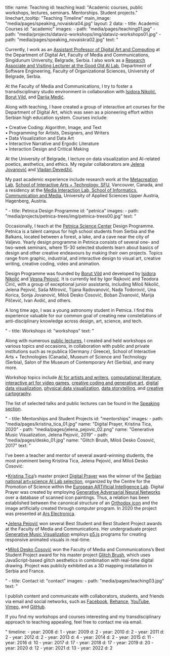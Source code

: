 title: 
    name: Teaching
id: teaching
lead: "Academic courses, public workshops, lectures, seminars. Mentorships. Student projects."
linechart_tooltip: "Teaching Timeline"
main_image: "media/pages/speaking_novaiskra04.jpg"
layout: 2
data:
    - title: Academic Courses
      id: "academic"
      images: 
        - path: "media/pages/teaching01.jpg"
        - path: "media/projects/dataviz-workshops/img/dataviz-workshops01.jpg"
        - path: "media/pages/speaking_novaiskra02.jpg"
      text: "<p>Currently, I work as an <a href='https://fmk.singidunum.ac.rs/profesori/uros-krcadinac/' target='_blank'>Assistant Professor of Digital Art and Computing</a> at the Department of Digital Art, Faculty of Media and Communications, Singidunum University, Belgrade, Serbia. I also work as a <a href='http://goodoldai.org/' target='_blank'>Research Associate and Visiting Lecturer at the Good Old AI Lab</a>, Department of Software Engineering, Faculty of Organizational Sciences, University of Belgrade, Serbia.</p> 
<p>At the Faculty of Media and Communications, I try to foster a transdisciplinary studio environment in collaboration with <a href='https://fmk.singidunum.ac.rs/profesori/isidora-nikolic/' target='_blank'>Isidora Nikolić</a>, <a href='https://fmk.singidunum.ac.rs/profesori/borut-vild/' target='_blank'>Borut Vild</a>, and <a href='https://www.colorado.edu/lab/medlab/darija-medic' target='_blank'>Darija Medić</a>.</p> 
<p>Along with teaching, I have created a group of interactive art courses for the Department of Digital Art, which was seen as a pioneering effort within Serbian high education system. Courses include:</p>
<p><span class='italic-style'><span class='bullet-padding'>•</span> Creative Coding: Algorithm, Image, and Text<br>
<span class='bullet-padding'>•</span> Programming for Artists, Designers, and Writers<br>
<span class='bullet-padding'>•</span> Data Visualization and Data Art<br>
<span class='bullet-padding'>•</span> Interactive Narrative and Ergodic Literature<br>
<span class='bullet-padding'>•</span> Interaction Design and Critical Making</span></p>
<p>At the University of Belgrade, I lecture on data visualization and AI-related poetics, æsthetics, and ethics. My regular collaborators are <a href='https://jelenajovanovic.net/' target='_blank'>Jelena Jovanović</a> and <a href='http://devedzic.fon.bg.ac.rs/' target='_blank'>Vladan Devedžić</a>.</p>
<p>My past academic experience include research work at the <a href='http://metacreation.net/' target='_blank'>Metacreation Lab</a>, <a href='http://www.sfu.ca/siat.html' target='_blank'>School of Interactive Arts + Technology, SFU</a>, Vancouver, Canada, and a residency at the <a href='http://mi-lab.org/' target='_blank'>Media Interaction Lab,  School of Informatics, Communication and Media</a>, University of Applied Sciences Upper Austria, Hagenberg, Austria.</p>" 
    - title: Petnica Design Programme
      id: "petnica"
      images: 
        - path: "media/projects/petnica-trees/img/petnica-trees00.jpg"
      text: "<p>Occasionally, I teach at the <a href='https://en.wikipedia.org/wiki/Petnica_Science_Center' target='_blank'>Petnica Science Center</a> Design Programme. Petnica is a talent campus for high school students from Serbia and the Balkans, located between a forest, a lake, and a cave near the city of Valjevo. Yearly design programme in Petnica consists of several one- and two-week seminars, where 15-30 selected students learn about basics of design and other creative endeavours by making their own projects. Topics range from graphic, industrial, and interactive design to visual art, creative writing, creative coding, video and animation.</p>
<p>Design Programme was founded by <a href='https://www.designed.rs/intervju/borut_vild' target='_blank'>Borut Vild</a> and developed by <a href='https://www.designed.rs/intervju/isidora_nikolic' target='_blank'> Isidora Nikolić</a> and <a href='https://www.fsu.edu.rs/en/professor-vesna-pejovic/' target='_blank'>Vesna Pejović</a>. It is currently led by Igor Rajković and Teodora Ćirić, with a group of exceptional junior assistants, including Miloš Nikolić, Jelena Pejović, Saša Mitrović, Tijana Radovanović, Nada Todorović, Una Korica, Sonja Jovanović, Miloš Desko Ćosović, Boban Živanović, Marija Pilčević, Ivan Avdić, and others.</p>
<p>A long time ago, I was a young astronomy student in Petnica. I find this experience valuable for our common goal of creating new constellations of anti-disciplinary knowledge across design, art, science, and tech.</p>"
    - title: Workshops
      id: "workshops"
      text: "<p>Along with numerous <a href='/work/speaking/'>public lectures</a>, I created and held workshops on various topics and occasions, in collaboration with public and private institutions such as re:publica (Germany / Greece), School of Interactive Arts + Technologies (Canada), Museum of Science and Technology (Serbia), Salon of the Museum of Contemporary Art (Serbia), and many more.</p> 
<p>Workshop topics include <a href='/work/projects/ai-art-workshops/'>AI for artists and writers</a>, <a href='/work/projects/optimized-poetry/'>computational literature</a>, <a href='/work/projects/gamejam/'>interactive art for video games</a>, <a href='/work/projects/gen-art-workshops/'>creative coding and generative art</a>, <a href='/work/projects/dataviz-workshops/'>digital data visualization</a>, <a href='/work/projects/physical-dataviz-workshops/'>physical data visualization</a>, <a href='/work/projects/data-storytelling-workshops/'>data storytelling</a>, and <a href='/work/projects/kis-kafanas/'>creative cartography</a>.</p>
<p>The list of selected talks and public lectures can be found in the <a href='/work/speaking/'>Speaking section</a>.</p>"
    - title: Mentorships and Student Projects
      id: "mentorships"
      images: 
        - path: "media/pages/kristina_tica_01.jpg"
          name: "<span class='italic-style'>Digital Prayer</span>, Kristina Tica, 2020"
        - path: "media/pages/jelena_pejovic_02.png"
          name: "<span class='italic-style'>Generative Music Visualization</span>, Jelena Pejović, 2019"
        - path: "media/pages/desko_01.jpg"
          name: "<span class='italic-style'>Glitch Brush</span>, Miloš Desko Ćosović, 2017"
      text: "<p>I’ve been a teacher and mentor of several award-winning students, the most prominent being Kristina Tica, Jelena Pejović, and Miloš Desko Ćosović:</p>
<p><span class='bullet-padding'>•</span><a href='https://ticakristina.com/' target='_blank'>Kristina Tica</a>’s master project <span class='italic-style'><a href='https://ticakristina.com/Digital-Prayer' target='_blank'>Digital Prayer</a></span> was the winner of the <a href='http://www.seecult.org/konkurs/poziv-za-ucesce-u-projektu-evropska-laboratorija-vestacke-inteligencije' target='_blank'>Serbian national art+science AI Lab selection</a>, organized by the Centre for the Promotion of Science within the <a href='https://ars.electronica.art/ailab/en/' target='_blank'>European ARTificial Intelligence Lab</a>. <span class='italic-style'>Digital Prayer</span> was created by employing <a href='https://en.wikipedia.org/wiki/Generative_adversarial_network' target='_blank'>Generative Adversarial Neural Networks</a> over a database of scanned icon paintings. Thus, a relation has been established between the canonical structure of an <a href='https://en.wikipedia.org/wiki/Icon' target='_blank'>Orthodox icon</a> and the image artificially created through computer program. In 2020 the project was presented at <a href='https://ars.electronica.art/keplersgardens/de/kristina-tica/' target='_blank'>Ars Electronica</a>.</p>
<p><span class='bullet-padding'>•</span><a href='https://www.instagram.com/sunflower0306/?hl=en' target='_blank'>Jelena Pejović</a> won several Best Student and Best Student Project awards at the Faculty of Media and Communications. Her undergraduate project <span class='italic-style'><a href='https://www.instagram.com/p/BrgPt37gOTX/' target='_blank'>Generative Music Visualization</a></span> employs <a href='https://p5js.org/' target='_blank'>p5.js</a> programs for creating responsive animated visuals in real-time.</p>
<p><span class='bullet-padding'>•</span><a href='http://lakrc.com/' target='_blank'>Miloš Desko Ćosović</a> won the Faculty of Media and Communications’s Best Student Project award for his master project <span class='italic-style'><a href='https://www.amicentre.biz/residence-de-Milos-Cosovic-Desko.html?lang=fr' target='_blank'>Glitch Brush</a></span>, which uses JavaScript-based glitch aesthetics in combination with real-time digital drawing. Project was publicly exhibited as a 3D mapping installation in Serbia and France.</p>"
    - title: Contact
      id: "contact"
      images: 
        - path: "media/pages/teaching03.jpg"
      text: "<p>I publish content and communicate with collaborators, students, and friends via email and social networks, such as <a href='https://www.facebook.com/uros.krcadinac' target='_blank'>Facebook</a>, <a href='https://www.behance.net/krcadinac' target='_blank'>Behance</a>, <a href='https://www.youtube.com/user/uroskrcadinac' target='_blank'>YouTube</a>, <a href='https://vimeo.com/user11041734' target='_blank'>Vimeo</a>, and <a href='https://github.com/parthenocissus' target='_blank'>GitHub</a>.</p>
<p>If you find my workshops and courses interesting and my transdisciplinary approach to teaching appealing, feel free to contact me via email.</p>"
timeline:
    - year: 2008
      d: 1
    - year: 2009
      d: 2
    - year: 2010
      d: 2
    - year: 2011
      d: 2
    - year: 2012
      d: 2
    - year: 2013
      d: 4
    - year: 2014
      d: 2
    - year: 2015
      d: 11
    - year: 2016
      d: 10
    - year: 2017
      d: 17
    - year: 2018
      d: 17
    - year: 2019
      d: 20
    - year: 2020
      d: 12
    - year: 2021
      d: 13
    - year: 2022
      d: 2